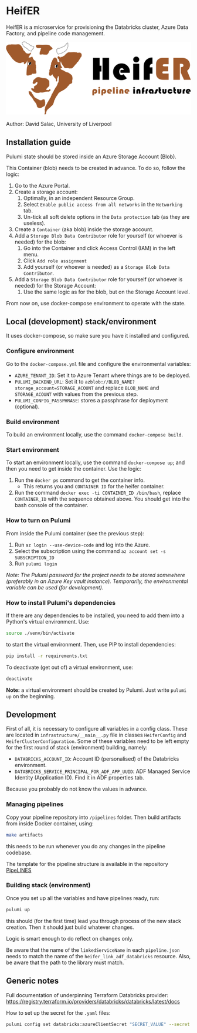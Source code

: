 # HeifER
HeifER is a microservice for provisioning the Databricks cluster,
Azure Data Factory, and pipeline code management.

![alt text](assets-docs/heifer.png)

Author: David Salac, University of Liverpool

## Installation guide
Pulumi state should be stored inside an Azure Storage Account (Blob).

This Container (blob) needs to be created in advance. To do so, follow the logic:
1. Go to the Azure Portal.
2. Create a storage account:
    1. Optimally, in an independent Resource Group.
    2. Select `Enable public access from all networks` in the `Networking` tab.
    3. Un-tick all soft delete options in the `Data protection` tab (as they are useless).
3. Create a `Container` (aka blob) inside the storage account.
3. Add a `Storage Blob Data Contributor` role for yourself (or whoever is needed) for the blob:
    1. Go into the Container and click Access Control (IAM) in the left menu.
    2. Click `Add role assignment`
    3. Add yourself (or whoever is needed) as a `Storage Blob Data Contributor`.
3. Add a `Storage Blob Data Contributor` role for yourself (or whoever is needed) for the Storage Account:
    1. Use the same logic as for the blob, but on the Storage Account level.

From now on, use docker-compose environment to operate with the state.

## Local (development) stack/environment
It uses docker-compose, so make sure you have it installed and configured.

### Configure environment
Go to the `docker-compose.yml` file and configure the environmental variables:
 - `AZURE_TENANT_ID`: Set it to Azure Tenant where things are to be deployed.
 - `PULUMI_BACKEND_URL`: Set it to `azblob://BLOB_NAME?storage_account=STORAGE_ACOUNT`
    and replace `BLOB_NAME` and `STORAGE_ACOUNT` with values from the previous step.
 - `PULUMI_CONFIG_PASSPHRASE`: stores a passphrase for deployment (optional).

### Build environment
To build an environment locally, use the command `docker-compose build`.

### Start environment
To start an environment locally, use the command `docker-compose up`; and then you
need to get inside the container. Use the logic:
1. Run the `docker ps` command to get the container info.
    - This returns you and `CONTAINER ID` for the heifer container.
2. Run the command `docker exec -ti CONTAINER_ID /bin/bash`, replace `CONTAINER_ID`
with the sequence obtained above. You should get into the bash console of the container.

### How to turn on Pulumi
From inside the Pulumi container (see the previous step):
1. Run `az login --use-device-code` and log into the Azure.
2. Select the subscription using the command `az account set -s SUBSCRIPTION_ID`
3. Run `pulumi login`

_Note: The Pulumi password for the project needs to be stored somewhere (preferably in an Azure Key vault instance).
Temporarily, the environmental variable can be used (for development)._

### How to install Pulumi's dependencies
If there are any dependencies to be installed, you need to add them
into a Python's virtual environment. Use:
```bash
source ./venv/bin/activate
```
to start the virtual environment. 
Then, use PIP to install dependencies:
```bash
pip install -r requirements.txt
```
To deactivate (get out of) a virtual environment, use:
```bash
deactivate
```

**Note:** a virtual environment should be created by Pulumi. Just write `pulumi up` on the beginning.

## Development
First of all, it is necessary to configure all variables in a config
class. These are located in `infrastructure/__main__.py` file in
classes `HeiferConfig` and `HeiferClusterConfiguration`. Some of these
variables need to be left empty for the first round of stack
(environment) building, namely:
 - `DATABRICKS_ACCOUNT_ID`: Account ID (personalised) of the
   Databricks environment.
 - `DATABRICKS_SERVICE_PRINCIPAL_FOR_ADF_APP_UUID`: ADF Managed
   Service Identity (Application ID). Find it in ADF properties tab.

Because you probably do not know the values in advance.

### Managing pipelines
Copy your pipeline repository into `/pipelines` folder. Then build
artifacts from inside Docker container, using:
```bash
make artifacts
```
this needs to be run whenever you do any changes in the pipeline
codebase.

The template for the pipeline structure is available
in the repository [PipeLINES](https://github.com/civic-health-innovation-labs/PipeLINES)

### Building stack (environment)
Once you set up all the variables and have pipelines ready, run:
```bash
pulumi up
```
this should (for the first time) lead you through process of the new stack creation. Then it should just build whatever changes.

Logic is smart enough to do reflect on changes only. 

Be aware that the name of the `linkedServiceName` in each
`pipeline.json` needs to match the name of the
`heifer_link_adf_databricks` resource. Also, be aware that the
path to the library must match.

## Generic notes
Full documentation of underpinning Terraform Databricks provider:
https://registry.terraform.io/providers/databricks/databricks/latest/docs

How to set up the secret for the `.yaml` files:
```bash
pulumi config set databricks:azureClientSecret "SECRET_VALUE" --secret
```
